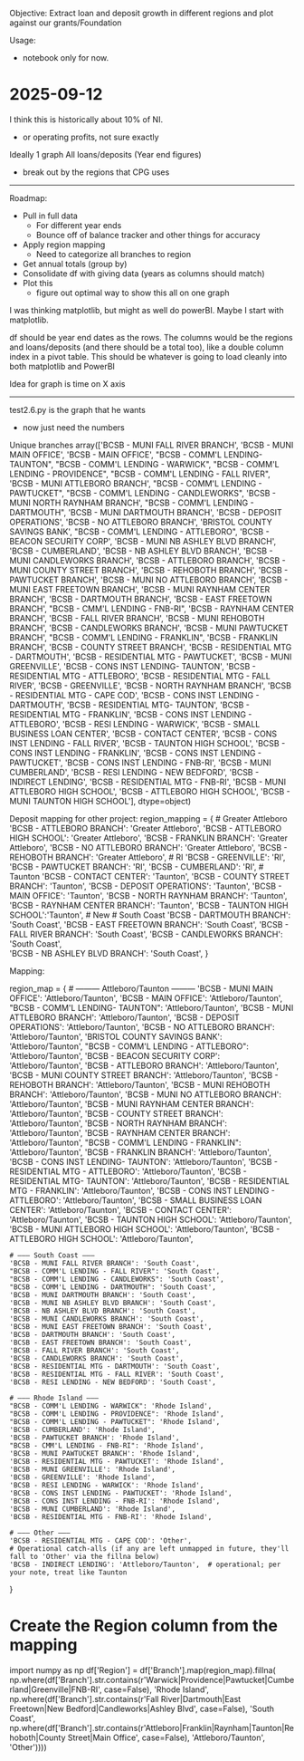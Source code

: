 Objective:
Extract loan and deposit growth in different regions and plot against our grants/Foundation 

Usage:
- notebook only for now.

# 2025-09-12
I think this is historically about 10% of NI.
- or operating profits, not sure exactly

Ideally 1 graph
All loans/deposits (Year end figures)
- break out by the regions that CPG uses

----

Roadmap:
- Pull in full data
    - For different year ends
    - Bounce off of balance tracker and other things for accuracy
- Apply region mapping
    - Need to categorize all branches to region
- Get annual totals (group by)
- Consolidate df with giving data (years as columns should match)
- Plot this
    - figure out optimal way to show this all on one graph


I was thinking matplotlib, but might as well do powerBI. Maybe I start with matplotlib.

df should be year end dates as the rows. The columns would be the regions and loans/deposits (and there should be a total too), like a double column index in a pivot table. This should be whatever is going to load cleanly into both matplotlib and PowerBI

Idea for graph is time on X axis

---

test2.6.py is the graph that he wants
- now just need the numbers

Unique branches
array(['BCSB - MUNI FALL RIVER BRANCH', 'BCSB - MUNI MAIN OFFICE',
       'BCSB - MAIN OFFICE', "BCSB - COMM'L LENDING- TAUNTON",
       "BCSB - COMM'L LENDING - WARWICK",
       "BCSB - COMM'L LENDING - PROVIDENCE",
       "BCSB - COMM'L LENDING - FALL RIVER",
       'BCSB - MUNI ATTLEBORO BRANCH',
       "BCSB - COMM'L LENDING - PAWTUCKET",
       "BCSB - COMM'L LENDING - CANDLEWORKS",
       'BCSB - MUNI NORTH RAYNHAM BRANCH',
       "BCSB - COMM'L LENDING - DARTMOUTH",
       'BCSB - MUNI DARTMOUTH BRANCH', 'BCSB - DEPOSIT OPERATIONS',
       'BCSB - NO ATTLEBORO BRANCH', 'BRISTOL COUNTY SAVINGS BANK',
       "BCSB - COMM'L LENDING - ATTLEBORO", 'BCSB - BEACON SECURITY CORP',
       'BCSB - MUNI NB ASHLEY BLVD BRANCH', 'BCSB - CUMBERLAND',
       'BCSB - NB ASHLEY BLVD BRANCH', 'BCSB - MUNI CANDLEWORKS BRANCH',
       'BCSB - ATTLEBORO BRANCH', 'BCSB - MUNI COUNTY STREET BRANCH',
       'BCSB - REHOBOTH BRANCH', 'BCSB - PAWTUCKET BRANCH',
       'BCSB - MUNI NO ATTLEBORO BRANCH',
       'BCSB - MUNI EAST FREETOWN BRANCH',
       'BCSB - MUNI RAYNHAM CENTER BRANCH', 'BCSB - DARTMOUTH BRANCH',
       'BCSB - EAST FREETOWN BRANCH', "BCSB - CMM'L LENDING - FNB-RI",
       'BCSB - RAYNHAM CENTER BRANCH', 'BCSB - FALL RIVER BRANCH',
       'BCSB - MUNI REHOBOTH BRANCH', 'BCSB - CANDLEWORKS BRANCH',
       'BCSB - MUNI PAWTUCKET BRANCH', "BCSB - COMM'L LENDING - FRANKLIN",
       'BCSB - FRANKLIN BRANCH', 'BCSB - COUNTY STREET BRANCH',
       'BCSB - RESIDENTIAL MTG - DARTMOUTH',
       'BCSB - RESIDENTIAL MTG - PAWTUCKET', 'BCSB - MUNI GREENVILLE',
       'BCSB - CONS INST LENDING- TAUNTON',
       'BCSB - RESIDENTIAL MTG - ATTLEBORO',
       'BCSB - RESIDENTIAL MTG - FALL RIVER', 'BCSB - GREENVILLE',
       'BCSB - NORTH RAYNHAM BRANCH', 'BCSB - RESIDENTIAL MTG - CAPE COD',
       'BCSB - CONS INST LENDING - DARTMOUTH',
       'BCSB - RESIDENTIAL MTG- TAUNTON',
       'BCSB - RESIDENTIAL MTG - FRANKLIN',
       'BCSB - CONS INST LENDING - ATTLEBORO',
       'BCSB - RESI LENDING - WARWICK',
       'BCSB - SMALL BUSINESS LOAN CENTER', 'BCSB - CONTACT CENTER',
       'BCSB - CONS INST LENDING - FALL RIVER',
       'BCSB - TAUNTON HIGH SCHOOL',
       'BCSB - CONS INST LENDING - FRANKLIN',
       'BCSB - CONS INST LENDING - PAWTUCKET',
       'BCSB - CONS INST LENDING - FNB-RI', 'BCSB - MUNI CUMBERLAND',
       'BCSB - RESI LENDING - NEW BEDFORD', 'BCSB - INDIRECT LENDING',
       'BCSB - RESIDENTIAL MTG - FNB-RI',
       'BCSB - MUNI ATTLEBORO HIGH SCHOOL',
       'BCSB - ATTLEBORO HIGH SCHOOL', 'BCSB - MUNI TAUNTON HIGH SCHOOL'],
      dtype=object)


Deposit mapping for other project:
region_mapping = {
    # Greater Attleboro
    'BCSB - ATTLEBORO BRANCH': 'Greater Attleboro',
    'BCSB - ATTLEBORO HIGH SCHOOL': 'Greater Attleboro', 
    'BCSB - FRANKLIN BRANCH': 'Greater Attleboro',
    'BCSB - NO ATTLEBORO BRANCH': 'Greater Attleboro',
    'BCSB - REHOBOTH BRANCH': 'Greater Attleboro',
    # RI
    'BCSB - GREENVILLE': 'RI',
    'BCSB - PAWTUCKET BRANCH': 'RI',
    'BCSB - CUMBERLAND': 'RI',
    # Taunton
    'BCSB - CONTACT CENTER': 'Taunton',
    'BCSB - COUNTY STREET BRANCH': 'Taunton',
    'BCSB - DEPOSIT OPERATIONS': 'Taunton',
    'BCSB - MAIN OFFICE': 'Taunton',
    'BCSB - NORTH RAYNHAM BRANCH': 'Taunton',
    'BCSB - RAYNHAM CENTER BRANCH': 'Taunton',
    'BCSB - TAUNTON HIGH SCHOOL':'Taunton', # New
    # South Coast
    'BCSB - DARTMOUTH BRANCH': 'South Coast',
    'BCSB - EAST FREETOWN BRANCH': 'South Coast',
    'BCSB - FALL RIVER BRANCH': 'South Coast',
    'BCSB - CANDLEWORKS BRANCH': 'South Coast',  
    'BCSB - NB ASHLEY BLVD BRANCH': 'South Coast',
}


Mapping:

region_map = {
    # ——— Attleboro/Taunton ———
    'BCSB - MUNI MAIN OFFICE': 'Attleboro/Taunton',
    'BCSB - MAIN OFFICE': 'Attleboro/Taunton',
    "BCSB - COMM'L LENDING- TAUNTON": 'Attleboro/Taunton',
    'BCSB - MUNI ATTLEBORO BRANCH': 'Attleboro/Taunton',
    'BCSB - DEPOSIT OPERATIONS': 'Attleboro/Taunton',
    'BCSB - NO ATTLEBORO BRANCH': 'Attleboro/Taunton',
    'BRISTOL COUNTY SAVINGS BANK': 'Attleboro/Taunton',
    "BCSB - COMM'L LENDING - ATTLEBORO": 'Attleboro/Taunton',
    'BCSB - BEACON SECURITY CORP': 'Attleboro/Taunton',
    'BCSB - ATTLEBORO BRANCH': 'Attleboro/Taunton',
    'BCSB - MUNI COUNTY STREET BRANCH': 'Attleboro/Taunton',
    'BCSB - REHOBOTH BRANCH': 'Attleboro/Taunton',
    'BCSB - MUNI REHOBOTH BRANCH': 'Attleboro/Taunton',
    'BCSB - MUNI NO ATTLEBORO BRANCH': 'Attleboro/Taunton',
    'BCSB - MUNI RAYNHAM CENTER BRANCH': 'Attleboro/Taunton',
    'BCSB - COUNTY STREET BRANCH': 'Attleboro/Taunton',
    'BCSB - NORTH RAYNHAM BRANCH': 'Attleboro/Taunton',
    'BCSB - RAYNHAM CENTER BRANCH': 'Attleboro/Taunton',
    "BCSB - COMM'L LENDING - FRANKLIN": 'Attleboro/Taunton',
    'BCSB - FRANKLIN BRANCH': 'Attleboro/Taunton',
    'BCSB - CONS INST LENDING- TAUNTON': 'Attleboro/Taunton',
    'BCSB - RESIDENTIAL MTG - ATTLEBORO': 'Attleboro/Taunton',
    'BCSB - RESIDENTIAL MTG- TAUNTON': 'Attleboro/Taunton',
    'BCSB - RESIDENTIAL MTG - FRANKLIN': 'Attleboro/Taunton',
    'BCSB - CONS INST LENDING - ATTLEBORO': 'Attleboro/Taunton',
    'BCSB - SMALL BUSINESS LOAN CENTER': 'Attleboro/Taunton',
    'BCSB - CONTACT CENTER': 'Attleboro/Taunton',
    'BCSB - TAUNTON HIGH SCHOOL': 'Attleboro/Taunton',
    'BCSB - MUNI ATTLEBORO HIGH SCHOOL': 'Attleboro/Taunton',
    'BCSB - ATTLEBORO HIGH SCHOOL': 'Attleboro/Taunton',

    # ——— South Coast ———
    'BCSB - MUNI FALL RIVER BRANCH': 'South Coast',
    "BCSB - COMM'L LENDING - FALL RIVER": 'South Coast',
    "BCSB - COMM'L LENDING - CANDLEWORKS": 'South Coast',
    "BCSB - COMM'L LENDING - DARTMOUTH": 'South Coast',
    'BCSB - MUNI DARTMOUTH BRANCH': 'South Coast',
    'BCSB - MUNI NB ASHLEY BLVD BRANCH': 'South Coast',
    'BCSB - NB ASHLEY BLVD BRANCH': 'South Coast',
    'BCSB - MUNI CANDLEWORKS BRANCH': 'South Coast',
    'BCSB - MUNI EAST FREETOWN BRANCH': 'South Coast',
    'BCSB - DARTMOUTH BRANCH': 'South Coast',
    'BCSB - EAST FREETOWN BRANCH': 'South Coast',
    'BCSB - FALL RIVER BRANCH': 'South Coast',
    'BCSB - CANDLEWORKS BRANCH': 'South Coast',
    'BCSB - RESIDENTIAL MTG - DARTMOUTH': 'South Coast',
    'BCSB - RESIDENTIAL MTG - FALL RIVER': 'South Coast',
    'BCSB - RESI LENDING - NEW BEDFORD': 'South Coast',

    # ——— Rhode Island ———
    "BCSB - COMM'L LENDING - WARWICK": 'Rhode Island',
    "BCSB - COMM'L LENDING - PROVIDENCE": 'Rhode Island',
    "BCSB - COMM'L LENDING - PAWTUCKET": 'Rhode Island',
    'BCSB - CUMBERLAND': 'Rhode Island',
    'BCSB - PAWTUCKET BRANCH': 'Rhode Island',
    "BCSB - CMM'L LENDING - FNB-RI": 'Rhode Island',
    'BCSB - MUNI PAWTUCKET BRANCH': 'Rhode Island',
    'BCSB - RESIDENTIAL MTG - PAWTUCKET': 'Rhode Island',
    'BCSB - MUNI GREENVILLE': 'Rhode Island',
    'BCSB - GREENVILLE': 'Rhode Island',
    'BCSB - RESI LENDING - WARWICK': 'Rhode Island',
    'BCSB - CONS INST LENDING - PAWTUCKET': 'Rhode Island',
    'BCSB - CONS INST LENDING - FNB-RI': 'Rhode Island',
    'BCSB - MUNI CUMBERLAND': 'Rhode Island',
    'BCSB - RESIDENTIAL MTG - FNB-RI': 'Rhode Island',

    # ——— Other ———
    'BCSB - RESIDENTIAL MTG - CAPE COD': 'Other',
    # Operational catch-alls (if any are left unmapped in future, they'll fall to 'Other' via the fillna below)
    'BCSB - INDIRECT LENDING': 'Attleboro/Taunton',  # operational; per your note, treat like Taunton
}

# Create the Region column from the mapping
import numpy as np
df['Region'] = df['Branch'].map(region_map).fillna(
    np.where(df['Branch'].str.contains(r'Warwick|Providence|Pawtucket|Cumberland|Greenville|FNB-RI', case=False), 'Rhode Island',
    np.where(df['Branch'].str.contains(r'Fall River|Dartmouth|East Freetown|New Bedford|Candleworks|Ashley Blvd', case=False), 'South Coast',
    np.where(df['Branch'].str.contains(r'Attleboro|Franklin|Raynham|Taunton|Rehoboth|County Street|Main Office', case=False), 'Attleboro/Taunton', 'Other'))))
